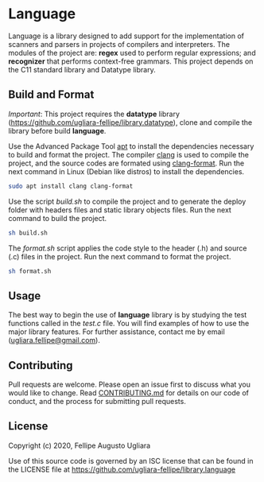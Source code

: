 # Language

Language is a library designed to add support for the implementation of scanners 
and parsers in projects of compilers and interpreters. The modules of the project 
are: **regex** used to perform regular expressions; and **recognizer** that 
performs context-free grammars. This project depends on the C11 standard library 
and Datatype library.

## Build and Format

*Important*: This project requires the **datatype** library 
(<https://github.com/ugliara-fellipe/library.datatype>), clone and compile the 
library before build **language**.

Use the Advanced Package Tool [apt](https://en.wikipedia.org/wiki/APT_\(software\)) 
to install the dependencies necessary to build and format the project. The compiler 
[clang](https://en.wikipedia.org/wiki/Clang) is used to compile the project, and the 
source codes are formated using [clang-format](http://clang.llvm.org/docs/ClangFormat.html). 
Run the next command in Linux (Debian like distros) to install the dependencies.

```bash
sudo apt install clang clang-format
```

Use the script *build.sh* to compile the project and to generate the deploy folder 
with headers files and static library objects files. Run the next command to build 
the project.

```bash
sh build.sh
```

The *format.sh* script applies the code style to the header (.h) and source (.c) 
files in the project. Run the next command to format the project.

```bash
sh format.sh
```

## Usage

The best way to begin the use of **language** library is by studying the test 
functions called in the *test.c* file. You will find examples of how to use the 
major library features. For further assistance, contact me by email 
(<ugliara.fellipe@gmail.com>). 

## Contributing

Pull requests are welcome. Please open an issue first to discuss what you 
would like to change. Read 
[CONTRIBUTING.md](https://github.com/ugliara-fellipe/library.language/blob/master/.github/CONTRIBUTING.md) 
for details on our code of conduct, and the process for submitting pull requests.

## License

Copyright (c) 2020, Fellipe Augusto Ugliara

Use of this source code is governed by an ISC license that can be found 
in the LICENSE file at https://github.com/ugliara-fellipe/library.language
